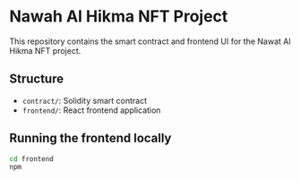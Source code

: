 # Nawah Al Hikma NFT Project

This repository contains the smart contract and frontend UI for the Nawat Al Hikma NFT project.

## Structure

- `contract/`: Solidity smart contract
- `frontend/`: React frontend application

## Running the frontend locally

```bash
cd frontend
npm
